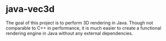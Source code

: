 # java-vec3d

The goal of this project is to perform 3D rendering in Java. Though not comparable to C++ in performance, it is much easier to create a functional rendering engine in Java without any external dependencies.
